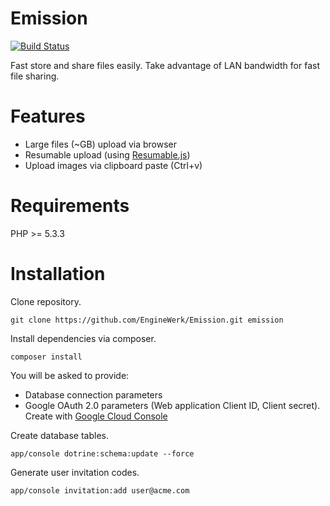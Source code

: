 Emission
========================
[![Build Status](https://travis-ci.org/EngineWerk/Emission.svg?branch=master)](https://travis-ci.org/EngineWerk/Emission)

Fast store and share files easily.
Take advantage of LAN bandwidth for fast file sharing.  

Features
========
- Large files (~GB) upload via browser
- Resumable upload (using [Resumable.js](https://github.com/23/resumable.js))
- Upload images via clipboard paste (Ctrl+v)

Requirements
========
PHP >= 5.3.3

Installation
========
Clone repository.

    git clone https://github.com/EngineWerk/Emission.git emission
    
Install dependencies via composer.

    composer install

You will be asked to provide:

- Database connection parameters
- Google OAuth 2.0 parameters (Web application Client ID, Client secret). Create with [Google Cloud Console](https://cloud.google.com/console/project)
    
Create database tables.

    app/console dotrine:schema:update --force

Generate user invitation codes.

    app/console invitation:add user@acme.com